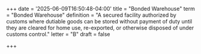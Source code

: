 +++
date = '2025-06-09T16:50:48-04:00'
title = "Bonded Warehouse"
term = "Bonded Warehouse"
definition = "A secured facility authorized by customs where dutiable goods can be stored without payment of duty until they are cleared for home use, re-exported, or otherwise disposed of under customs control."
letter = "B"
draft = false



+++